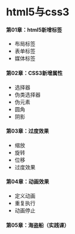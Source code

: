 # html5与css3

#### 第01章：html5新增标签

* 布局标签
* 表单标签
* 媒体标签

#### 第02章：CSS3新增属性

* 选择器
* 伪类选择器
* 伪元素
* 圆角
* 阴影

#### 第03章：过度效果

* 缩放
* 旋转
* 位移
* 过度效果

#### 第04章：动画效果

* 定义动画
* 重复执行
* 动画停止


#### 第05章：海盗船（实践课）





